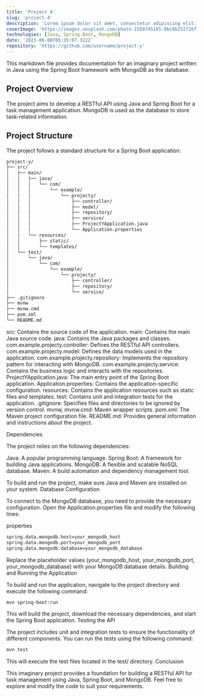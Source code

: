 ```yaml
---
title: 'Project 4'
slug: 'project-4'
description: 'Lorem ipsum dolor sit amet, consectetur adipiscing elit. Nullam non diam nec magna interdum sollicitudin.'
coverImage: 'https://images.unsplash.com/photo-1550745165-9bc0b252726f?ixlib=rb-4.0.3&ixid=M3wxMjA3fDB8MHxwaG90by1wYWdlfHx8fGVufDB8fHx8fA%3D%3D&auto=format&fit=crop&w=1740&q=80'
technologies: [Java, Spring Boot, MongoDB]
date: '2023-06-08T05:35:07.322Z'
repository: 'https://github.com/username/project-y'
---
```


This markdown file provides documentation for an imaginary project written in Java using the Spring Boot framework with MongoDB as the database.

## Project Overview

The project aims to develop a RESTful API using Java and Spring Boot for a task management application. MongoDB is used as the database to store task-related information.

## Project Structure

The project follows a standard structure for a Spring Boot application:

```bash
project-y/
├── src/
│   ├── main/
│   │   ├── java/
│   │   │   └── com/
│   │   │       └── example/
│   │   │           └── projecty/
│   │   │               ├── controller/
│   │   │               ├── model/
│   │   │               ├── repository/
│   │   │               ├── service/
│   │   │               ├── ProjectYApplication.java
│   │   │               └── Application.properties
│   │   └── resources/
│   │       ├── static/
│   │       └── templates/
│   └── test/
│       └── java/
│           └── com/
│               └── example/
│                   └── projecty/
│                       ├── controller/
│                       ├── repository/
│                       └── service/
├── .gitignore
├── mvnw
├── mvnw.cmd
├── pom.xml
└── README.md
```

src: Contains the source code of the application.
    main: Contains the main Java source code.
        java: Contains the Java packages and classes.
            com.example.projecty.controller: Defines the RESTful API controllers.
            com.example.projecty.model: Defines the data models used in the application.
            com.example.projecty.repository: Implements the repository pattern for interacting with MongoDB.
            com.example.projecty.service: Contains the business logic and interacts with the repositories.
            ProjectYApplication.java: The main entry point of the Spring Boot application.
            Application.properties: Contains the application-specific configuration.
    resources: Contains the application resources such as static files and templates.
test: Contains unit and integration tests for the application.
.gitignore: Specifies files and directories to be ignored by version control.
mvnw, mvnw.cmd: Maven wrapper scripts.
pom.xml: The Maven project configuration file.
README.md: Provides general information and instructions about the project.

Dependencies

The project relies on the following dependencies:

Java: A popular programming language.
Spring Boot: A framework for building Java applications.
MongoDB: A flexible and scalable NoSQL database.
Maven: A build automation and dependency management tool.

To build and run the project, make sure Java and Maven are installed on your system.
Database Configuration

To connect to the MongoDB database, you need to provide the necessary configuration. Open the Application.properties file and modify the following lines:

properties

```bash
spring.data.mongodb.host=your_mongodb_host
spring.data.mongodb.port=your_mongodb_port
spring.data.mongodb.database=your_mongodb_database
```

Replace the placeholder values (your_mongodb_host, your_mongodb_port, your_mongodb_database) with your MongoDB database details.
Building and Running the Application

To build and run the application, navigate to the project directory and execute the following command:

```bash
mvn spring-boot:run
```

This will build the project, download the necessary dependencies, and start the Spring Boot application.
Testing the API

The project includes unit and integration tests to ensure the functionality of different components. You can run the tests using the following command:

```bash
mvn test
```

This will execute the test files located in the test/ directory.
Conclusion

This imaginary project provides a foundation for building a RESTful API for task management using Java, Spring Boot, and MongoDB. Feel free to explore and modify the code to suit your requirements.
